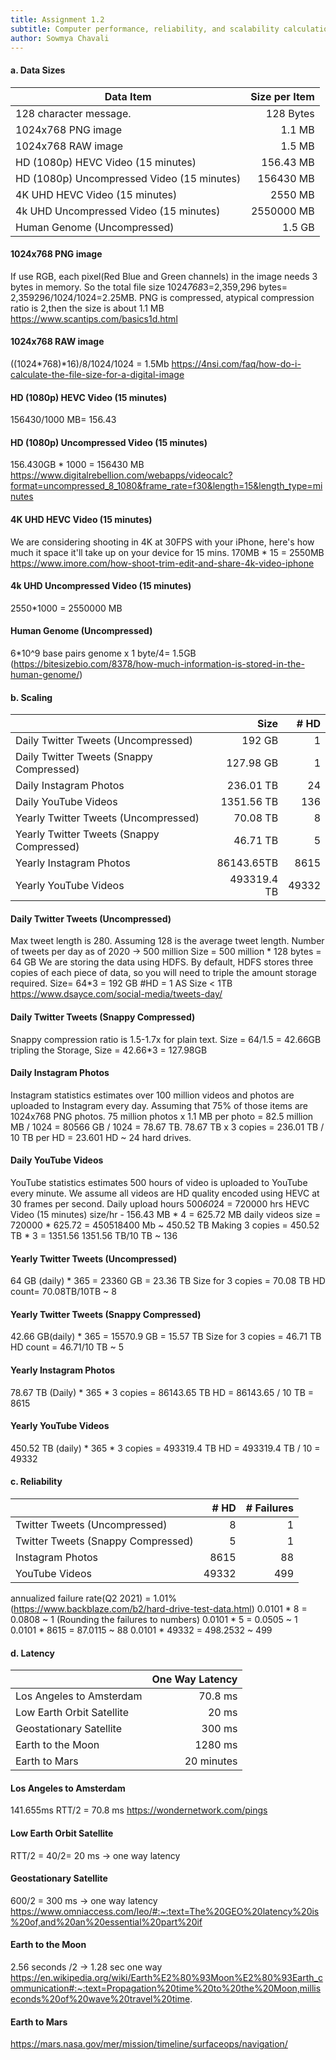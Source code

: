```yaml
---
title: Assignment 1.2
subtitle: Computer performance, reliability, and scalability calculation
author: Sowmya Chavali
---
```


#### a. Data Sizes

| Data Item                                  | Size per Item | 
|--------------------------------------------|--------------:|
| 128 character message.                     | 128 Bytes     |
| 1024x768 PNG image                         | 1.1 MB        |                                 
| 1024x768 RAW image                         | 1.5 MB        | 
| HD (1080p) HEVC Video (15 minutes)         | 156.43 MB     |
| HD (1080p) Uncompressed Video (15 minutes) | 156430 MB     |
| 4K UHD HEVC Video (15 minutes)             | 2550 MB       |
| 4k UHD Uncompressed Video (15 minutes)     | 2550000 MB    |
| Human Genome (Uncompressed)                | 1.5 GB        |


#### 1024x768 PNG image
If use RGB, each pixel(Red Blue and Green channels) in the image needs 3 bytes in memory.
So the total file size 1024*768*3=2,359,296 bytes= 2,359296/1024/1024=2.25MB. 
PNG is compressed, atypical compression ratio is 2,then the size is about 1.1 MB 
https://www.scantips.com/basics1d.html 
#### 1024x768 RAW image
((1024*768)*16)/8/1024/1024 = 1.5Mb
https://4nsi.com/faq/how-do-i-calculate-the-file-size-for-a-digital-image
#### HD (1080p) HEVC Video (15 minutes)
156430/1000 MB= 156.43
#### HD (1080p) Uncompressed Video (15 minutes)
156.430GB * 1000 = 156430 MB
https://www.digitalrebellion.com/webapps/videocalc?format=uncompressed_8_1080&frame_rate=f30&length=15&length_type=minutes
#### 4K UHD HEVC Video (15 minutes) 
We are considering shooting in 4K at 30FPS with your iPhone, here's how much it space it'll take up on your device for 15 mins.
170MB * 15 = 2550MB
https://www.imore.com/how-shoot-trim-edit-and-share-4k-video-iphone
#### 4k UHD Uncompressed Video (15 minutes)  
2550*1000 = 2550000 MB
#### Human Genome (Uncompressed)  
6*10^9 base pairs  genome x 1 byte/4= 1.5GB (https://bitesizebio.com/8378/how-much-information-is-stored-in-the-human-genome/)

#### b. Scaling
|                                          |  Size     | # HD | 
|------------------------------------------|----------:|-----:|
| Daily Twitter Tweets (Uncompressed)      |  192 GB   |    1 |
| Daily Twitter Tweets (Snappy Compressed) |  127.98 GB|    1 |
| Daily Instagram Photos                   |  236.01 TB|   24 |
| Daily YouTube Videos                     | 1351.56 TB|  136 |
| Yearly Twitter Tweets (Uncompressed)     |   70.08 TB|    8 |
| Yearly Twitter Tweets (Snappy Compressed)|   46.71 TB|    5 |
| Yearly Instagram Photos                  | 86143.65TB| 8615 |
| Yearly YouTube Videos                    |493319.4 TB|49332 |

#### Daily Twitter Tweets (Uncompressed)
Max tweet length is 280. Assuming 128 is the average tweet length. 
Number of tweets per day as of 2020 -> 500 million
Size = 500 million * 128 bytes = 64 GB
We are storing the data using HDFS. By default, HDFS stores three copies of each piece of data, so you will need to triple the amount storage required.
Size= 64*3 = 192 GB
#HD = 1 AS Size < 1TB
https://www.dsayce.com/social-media/tweets-day/
#### Daily Twitter Tweets (Snappy Compressed)
Snappy compression ratio is 1.5-1.7x for plain text. 
Size = 64/1.5 = 42.66GB
tripling the Storage, Size = 42.66*3 = 127.98GB
#### Daily Instagram Photos
Instagram statistics estimates over 100 million videos and photos are uploaded to Instagram every day. 
Assuming that 75% of those items are 1024x768 PNG photos.
75 million photos x 1.1 MB per photo = 82.5 million MB / 1024 = 80566 GB / 1024 = 78.67 TB. 
78.67 TB x 3 copies = 236.01 TB / 10 TB per HD = 23.601 HD ~ 24 hard drives.
#### Daily YouTube Videos
YouTube statistics estimates 500 hours of video is uploaded to YouTube every minute. 
We assume all videos are HD quality encoded using HEVC at 30 frames per second.
Daily upload hours 500*60*24 = 720000 hrs 
HEVC Video (15 minutes) size/hr - 156.43 MB * 4 = 625.72 MB
daily videos size = 720000 * 625.72 = 450518400 Mb ~ 450.52 TB
Making 3 copies = 450.52 TB * 3 = 1351.56
1351.56 TB/10 TB ~ 136
#### Yearly Twitter Tweets (Uncompressed)
64 GB (daily) * 365 = 23360 GB = 23.36 TB
Size for 3 copies = 70.08 TB
HD count= 70.08TB/10TB  ~ 8 
#### Yearly Twitter Tweets (Snappy Compressed)
42.66 GB(daily) * 365 = 15570.9 GB = 15.57 TB
Size for 3 copies = 46.71 TB
HD count = 46.71/10 TB ~ 5
#### Yearly Instagram Photos
78.67 TB (Daily) * 365 * 3 copies = 86143.65 TB
HD = 86143.65 / 10 TB = 8615
#### Yearly YouTube Videos
450.52 TB (daily) * 365 * 3 copies = 493319.4 TB
HD = 493319.4 TB / 10 = 49332

#### c. Reliability
|                                    | # HD | # Failures |
|------------------------------------|-----:|-----------:|
| Twitter Tweets (Uncompressed)      |    8 |         1  |
| Twitter Tweets (Snappy Compressed) |    5 |         1  |
| Instagram Photos                   | 8615 |        88  |
| YouTube Videos                     |49332 |       499  |

annualized failure rate(Q2 2021) = 1.01% (https://www.backblaze.com/b2/hard-drive-test-data.html)
0.0101 * 8 = 0.0808 ~ 1 (Rounding the failures to numbers)
0.0101 * 5 = 0.0505 ~ 1
0.0101 * 8615 = 87.0115 ~ 88
0.0101 * 49332 = 498.2532 ~ 499

#### d. Latency
|                           | One Way Latency      |
|---------------------------|---------------------:|
| Los Angeles to Amsterdam  |  70.8 ms             |
| Low Earth Orbit Satellite |  20 ms               |
| Geostationary Satellite   | 300 ms               |
| Earth to the Moon         |1280 ms               |
| Earth to Mars             |  20 minutes          | 


#### Los Angeles to Amsterdam  
 141.655ms RTT/2 = 70.8 ms
 https://wondernetwork.com/pings
#### Low Earth Orbit Satellite 
 RTT/2 = 40/2= 20 ms -> one way latency
#### Geostationary Satellite  
 600/2 = 300 ms -> one way latency
 https://www.omniaccess.com/leo/#:~:text=The%20GEO%20latency%20is%20of,and%20an%20essential%20part%20if
#### Earth to the Moon 
2.56 seconds /2 -> 1.28 sec one way
https://en.wikipedia.org/wiki/Earth%E2%80%93Moon%E2%80%93Earth_communication#:~:text=Propagation%20time%20to%20the%20Moon,milliseconds%20of%20wave%20travel%20time.
#### Earth to Mars
https://mars.nasa.gov/mer/mission/timeline/surfaceops/navigation/
